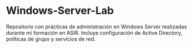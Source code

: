 # Windows-Server-Lab
Repositorio con prácticas de administración en Windows Server realizadas durante mi formación en ASIR. Incluye configuración de Active Directory, políticas de grupo y servicios de red.
